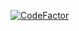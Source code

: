 [![CodeFactor](https://www.codefactor.io/repository/github/41mo/libnav/badge)](https://www.codefactor.io/repository/github/41mo/libnav)
